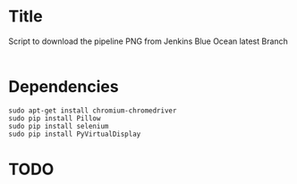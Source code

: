 # Title<br>
Script to download the pipeline PNG from Jenkins Blue Ocean latest Branch<br>
<br>
# Dependencies<br>
```
sudo apt-get install chromium-chromedriver
sudo pip install Pillow
sudo pip install selenium
sudo pip install PyVirtualDisplay
```
# TODO<br>
<br>

